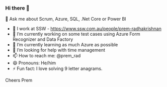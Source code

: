 ### Hi there 👋

<!--
**premradhakrishnan/premradhakrishnan** is a ✨ _special_ ✨ repository because its `README.md` (this file) appears on your GitHub profile.
-->

💬 Ask me about Scrum, Azure, SQL, .Net Core or Power BI

- 🏃 I work at SSW - https://www.ssw.com.au/people/prem-radhakrishnan
- 🔭 I’m currently working on some test cases using Azure Form Recognizer and Data Factory
- 🌱 I’m currently learning as much Azure as possible
- 🤔 I’m looking for help with time management
- 📫 How to reach me: @prem_rad
- 😄 Pronouns: He/him
- ⚡ Fun fact: I love solving 9 letter anagrams.

Cheers
Prem
